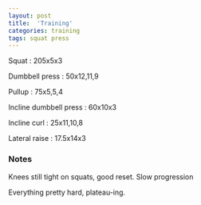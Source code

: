 ```yaml
---
layout: post
title:  'Training'
categories: training
tags: squat press
---
```


Squat : 205x5x3

Dumbbell press  : 50x12,11,9

Pullup  : 75x5,5,4

Incline dumbbell press : 60x10x3

Incline curl  :  25x11,10,8

Lateral raise : 17.5x14x3

### Notes

Knees still tight on squats, good reset. Slow progression

Everything pretty hard, plateau-ing.

